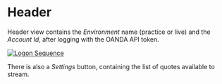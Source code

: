 # Header

Header view contains the *Environment* name (practice or live) and the
*Account Id*, after logging with the OANDA API token.

[![Logon Sequence](http://www.websequencediagrams.com/cgi-bin/cdraw?lz=dGl0bGUgVG9rZW4gU2VxdWVuY2UKCmhlYWRlciAtPiB0b2tlbi1kaWFsb2c6AAgGIGJ1dHRvbgpub3RlIG92ZXIAFg9vcGVuIAAsBgoAMwwgLT4gYWNjb3VudHNTZXJ2aWNlOiBlbnZpcm9ubWVudCwAZwYKABUPACsMLWJvdHRvbXNoZWV0OgBECSBsaXN0AC4JABgMAF4VAH0HSWQAVhRzdGFydHN0cmVhbQCBCRQsADMLAIF2CgAoDUFQSSBmb3IgcHJpY2VzIGFuZCBldmVudHMgAFEGCgBYCwCBfhVsaXN0IG9mIHRlbiBpbnN0cnVtZW50cwo&s=napkin)](http://www.websequencediagrams.com/?lz=dGl0bGUgVG9rZW4gU2VxdWVuY2UKCmhlYWRlciAtPiB0b2tlbi1kaWFsb2c6AAgGIGJ1dHRvbgpub3RlIG92ZXIAFg9vcGVuIAAsBgoAMwwgLT4gYWNjb3VudHNTZXJ2aWNlOiBlbnZpcm9ubWVudCwAZwYKABUPACsMLWJvdHRvbXNoZWV0OgBECSBsaXN0AC4JABgMAF4VAH0HSWQAVhRzdGFydHN0cmVhbQCBCRQsADMLAIF2CgAoDUFQSSBmb3IgcHJpY2VzIGFuZCBldmVudHMgAFEGCgBYCwCBfhVsaXN0IG9mIHRlbiBpbnN0cnVtZW50cwo&s=napkin)

There is also a *Settings* button, containing the list of quotes available to stream.
